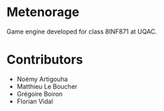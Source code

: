 # Metenorage
Game engine developed for class 8INF871 at UQAC.

# Contributors

- Noémy Artigouha
- Matthieu Le Boucher
- Grégoire Boiron
- Florian Vidal
